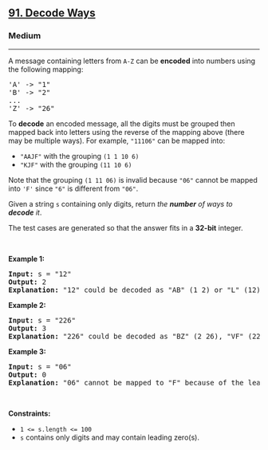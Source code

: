 <h2><a href="https://leetcode.com/problems/decode-ways/">91. Decode Ways</a></h2><h3>Medium</h3><hr><div style="user-select: auto;"><p style="user-select: auto;">A message containing letters from <code style="user-select: auto;">A-Z</code> can be <strong style="user-select: auto;">encoded</strong> into numbers using the following mapping:</p>

<pre style="position: relative; user-select: auto;">'A' -&gt; "1"
'B' -&gt; "2"
...
'Z' -&gt; "26"
<div class="open_grepper_editor" title="Edit &amp; Save To Grepper" style="user-select: auto;"></div></pre>

<p style="user-select: auto;">To <strong style="user-select: auto;">decode</strong> an encoded message, all the digits must be grouped then mapped back into letters using the reverse of the mapping above (there may be multiple ways). For example, <code style="user-select: auto;">"11106"</code> can be mapped into:</p>

<ul style="user-select: auto;">
	<li style="user-select: auto;"><code style="user-select: auto;">"AAJF"</code> with the grouping <code style="user-select: auto;">(1 1 10 6)</code></li>
	<li style="user-select: auto;"><code style="user-select: auto;">"KJF"</code> with the grouping <code style="user-select: auto;">(11 10 6)</code></li>
</ul>

<p style="user-select: auto;">Note that the grouping <code style="user-select: auto;">(1 11 06)</code> is invalid because <code style="user-select: auto;">"06"</code> cannot be mapped into <code style="user-select: auto;">'F'</code> since <code style="user-select: auto;">"6"</code> is different from <code style="user-select: auto;">"06"</code>.</p>

<p style="user-select: auto;">Given a string <code style="user-select: auto;">s</code> containing only digits, return <em style="user-select: auto;">the <strong style="user-select: auto;">number</strong> of ways to <strong style="user-select: auto;">decode</strong> it</em>.</p>

<p style="user-select: auto;">The test cases are generated so that the answer fits in a <strong style="user-select: auto;">32-bit</strong> integer.</p>

<p style="user-select: auto;">&nbsp;</p>
<p style="user-select: auto;"><strong class="example" style="user-select: auto;">Example 1:</strong></p>

<pre style="position: relative; user-select: auto;"><strong style="user-select: auto;">Input:</strong> s = "12"
<strong style="user-select: auto;">Output:</strong> 2
<strong style="user-select: auto;">Explanation:</strong> "12" could be decoded as "AB" (1 2) or "L" (12).
<div class="open_grepper_editor" title="Edit &amp; Save To Grepper" style="user-select: auto;"></div></pre>

<p style="user-select: auto;"><strong class="example" style="user-select: auto;">Example 2:</strong></p>

<pre style="position: relative; user-select: auto;"><strong style="user-select: auto;">Input:</strong> s = "226"
<strong style="user-select: auto;">Output:</strong> 3
<strong style="user-select: auto;">Explanation:</strong> "226" could be decoded as "BZ" (2 26), "VF" (22 6), or "BBF" (2 2 6).
<div class="open_grepper_editor" title="Edit &amp; Save To Grepper" style="user-select: auto;"></div></pre>

<p style="user-select: auto;"><strong class="example" style="user-select: auto;">Example 3:</strong></p>

<pre style="position: relative; user-select: auto;"><strong style="user-select: auto;">Input:</strong> s = "06"
<strong style="user-select: auto;">Output:</strong> 0
<strong style="user-select: auto;">Explanation:</strong> "06" cannot be mapped to "F" because of the leading zero ("6" is different from "06").
<div class="open_grepper_editor" title="Edit &amp; Save To Grepper" style="user-select: auto;"></div></pre>

<p style="user-select: auto;">&nbsp;</p>
<p style="user-select: auto;"><strong style="user-select: auto;">Constraints:</strong></p>

<ul style="user-select: auto;">
	<li style="user-select: auto;"><code style="user-select: auto;">1 &lt;= s.length &lt;= 100</code></li>
	<li style="user-select: auto;"><code style="user-select: auto;">s</code> contains only digits and may contain leading zero(s).</li>
</ul>
</div>